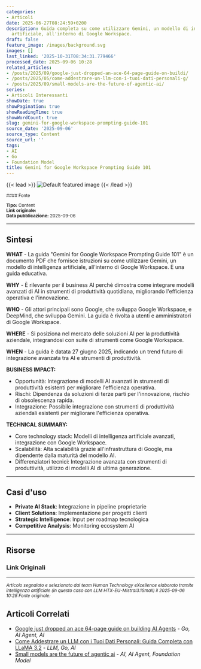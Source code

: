 ```yaml
---
categories:
- Articoli
date: 2025-06-27T08:24:59+0200
description: Guida completa su come utilizzare Gemini, un modello di intelligenza
  artificiale, all'interno di Google Workspace.
draft: false
feature_image: /images/background.svg
images: []
last_linked: '2025-10-31T08:34:31.779466'
processed_date: 2025-09-06 10:28
related_articles:
- /posts/2025/09/google-just-dropped-an-ace-64-page-guide-on-buildi/
- /posts/2025/05/come-addestrare-un-llm-con-i-tuoi-dati-personali-g/
- /posts/2025/09/small-models-are-the-future-of-agentic-ai/
series:
- Articoli Interessanti
showDate: true
showPagination: true
showReadingTime: true
showWordCount: true
slug: gemini-for-google-workspace-prompting-guide-101
source_date: '2025-09-06'
source_type: Content
source_url: ''
tags:
- AI
- Go
- Foundation Model
title: Gemini for Google Workspace Prompting Guide 101
---
```


{{< lead >}}
![Default featured image](/images/background.svg)
{{< /lead >}}

<small>
#### Fonte

**Tipo:** Content  
**Link originale:** []()  
**Data pubblicazione:** 2025-09-06

</small>

---

## Sintesi

**WHAT** - La guida "Gemini for Google Workspace Prompting Guide 101" è un documento PDF che fornisce istruzioni su come utilizzare Gemini, un modello di intelligenza artificiale, all'interno di Google Workspace. È una guida educativa.

**WHY** - È rilevante per il business AI perché dimostra come integrare modelli avanzati di AI in strumenti di produttività quotidiana, migliorando l'efficienza operativa e l'innovazione.

**WHO** - Gli attori principali sono Google, che sviluppa Google Workspace, e DeepMind, che sviluppa Gemini. La guida è rivolta a utenti e amministratori di Google Workspace.

**WHERE** - Si posiziona nel mercato delle soluzioni AI per la produttività aziendale, integrandosi con suite di strumenti come Google Workspace.

**WHEN** - La guida è datata 27 giugno 2025, indicando un trend futuro di integrazione avanzata tra AI e strumenti di produttività.

**BUSINESS IMPACT:**
- Opportunità: Integrazione di modelli AI avanzati in strumenti di produttività esistenti per migliorare l'efficienza operativa.
- Rischi: Dipendenza da soluzioni di terze parti per l'innovazione, rischio di obsolescenza rapida.
- Integrazione: Possibile integrazione con strumenti di produttività aziendali esistenti per migliorare l'efficienza operativa.

**TECHNICAL SUMMARY:**
- Core technology stack: Modelli di intelligenza artificiale avanzati, integrazione con Google Workspace.
- Scalabilità: Alta scalabilità grazie all'infrastruttura di Google, ma dipendente dalla maturità del modello AI.
- Differenziatori tecnici: Integrazione avanzata con strumenti di produttività, utilizzo di modelli AI di ultima generazione.

---

## Casi d'uso

- **Private AI Stack**: Integrazione in pipeline proprietarie
- **Client Solutions**: Implementazione per progetti clienti
- **Strategic Intelligence**: Input per roadmap tecnologica
- **Competitive Analysis**: Monitoring ecosystem AI

---



## Risorse

### Link Originali



---

*<small>Articolo segnalato e selezionato dal team Human Technology eXcellence elaborato tramite intelligenza artificiale (in questo caso con LLM HTX-EU-Mistral3.1Small) il 2025-09-06 10:28
Fonte originale: []()</small>*

## Articoli Correlati

- [Google just dropped an ace 64-page guide on building AI Agents](/posts/2025/09/google-just-dropped-an-ace-64-page-guide-on-buildi/) - *Go, AI Agent, AI*
- [Come Addestrare un LLM con i Tuoi Dati Personali: Guida Completa con LLaMA 3.2](/posts/2025/05/come-addestrare-un-llm-con-i-tuoi-dati-personali-g/) - *LLM, Go, AI*
- [Small models are the future of agentic ai](/posts/2025/09/small-models-are-the-future-of-agentic-ai/) - *AI, AI Agent, Foundation Model*